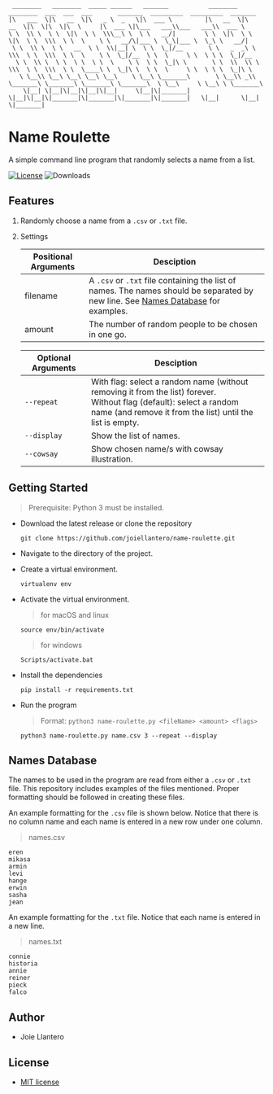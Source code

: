 ```text
 ________   ________  _____ ______   _______           ________  ________  ___  ___  ___       _______  _________  _________  _______      
|\   ___  \|\   __  \|\   _ \  _   \|\  ___ \         |\   __  \|\   __  \|\  \|\  \|\  \     |\  ___ \|\___   ___\\___   ___\\  ___ \     
\ \  \\ \  \ \  \|\  \ \  \\\__\ \  \ \   __/|        \ \  \|\  \ \  \|\  \ \  \\\  \ \  \    \ \   __/\|___ \  \_\|___ \  \_\ \   __/|    
 \ \  \\ \  \ \   __  \ \  \\|__| \  \ \  \_|/__       \ \   _  _\ \  \\\  \ \  \\\  \ \  \    \ \  \_|/__  \ \  \     \ \  \ \ \  \_|/__  
  \ \  \\ \  \ \  \ \  \ \  \    \ \  \ \  \_|\ \       \ \  \\  \\ \  \\\  \ \  \\\  \ \  \____\ \  \_|\ \  \ \  \     \ \  \ \ \  \_|\ \ 
   \ \__\\ \__\ \__\ \__\ \__\    \ \__\ \_______\       \ \__\\ _\\ \_______\ \_______\ \_______\ \_______\  \ \__\     \ \__\ \ \_______\
    \|__| \|__|\|__|\|__|\|__|     \|__|\|_______|        \|__|\|__|\|_______|\|_______|\|_______|\|_______|   \|__|      \|__|  \|_______|
```

# Name Roulette

A simple command line program that randomly selects a name from a list.

[![License](http://img.shields.io/:license-mit-blue.svg?style=flat-square)](http://badges.mit-license.org)
![Downloads](https://img.shields.io/github/downloads/joiellantero/name-roulette/total?style=flat-square)

## Features

1. Randomly choose a name from a `.csv` or `.txt` file.
2. Settings

    | Positional Arguments        | Desciption     |
    |--------------|----------------|
    | filename     | A `.csv` or `.txt` file containing the list of names. The names should be separated by new line. See [Names Database](#names-database) for examples.|
    | amount       | The number of random people to be chosen in one go.|

    | Optional Arguments        | Desciption     |
    |--------------|----------------|
    | `--repeat`   | With flag: select a random name (without removing it from the list) forever. <br> Without flag (default): select a random name (and remove it from the list) until the list is empty. |
    | `--display`  | Show the list of names. |
    | `--cowsay`  | Show chosen name/s with cowsay illustration. |

## Getting Started

> Prerequisite: Python 3 must be installed.

- Download the latest release or clone the repository
  
    ```shell
    git clone https://github.com/joiellantero/name-roulette.git
    ```

- Navigate to the directory of the project.
- Create a virtual environment.

    ```shell
    virtualenv env
    ```

- Activate the virtual environment.

    > for macOS and linux

    ```shell
    source env/bin/activate
    ```

    > for windows

    ```shell
    Scripts/activate.bat
    ```

- Install the dependencies

    ```shell
    pip install -r requirements.txt
    ```

- Run the program

    > Format: `python3 name-roulette.py <fileName> <amount> <flags>`

    ```shell
    python3 name-roulette.py name.csv 3 --repeat --display
    ```

## Names Database

The names to be used in the program are read from either a `.csv` or `.txt` file. This repository includes examples of the files mentioned. Proper formatting should be followed in creating these files. 

An example formatting for the `.csv` file is shown below. Notice that there is no column name and each name is entered in a new row under one column.

> names.csv

```text
eren
mikasa
armin
levi
hange
erwin
sasha
jean
```

An example formatting for the `.txt` file. Notice that each name is entered in a new line.

> names.txt

```text
connie
historia
annie
reiner
pieck
falco
```

## Author

- Joie Llantero

## License

- [MIT license](http://opensource.org/licenses/mit-license.php)
